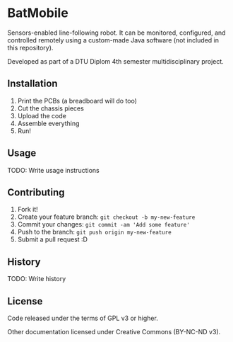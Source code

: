 # BatMobile

Sensors-enabled line-following robot. 
It can be monitored, configured, and controlled remotely using a custom-made Java software (not included in this repository).

Developed as part of a DTU Diplom 4th semester multidisciplinary project.

## Installation

1. Print the PCBs (a breadboard will do too)
2. Cut the chassis pieces
3. Upload the code
4. Assemble everything
5. Run!

## Usage

TODO: Write usage instructions

## Contributing

1. Fork it!
2. Create your feature branch: `git checkout -b my-new-feature`
3. Commit your changes: `git commit -am 'Add some feature'`
4. Push to the branch: `git push origin my-new-feature`
5. Submit a pull request :D

## History

TODO: Write history

## License

Code released under the terms of GPL v3 or higher.

Other documentation licensed under Creative Commons (BY-NC-ND v3).
